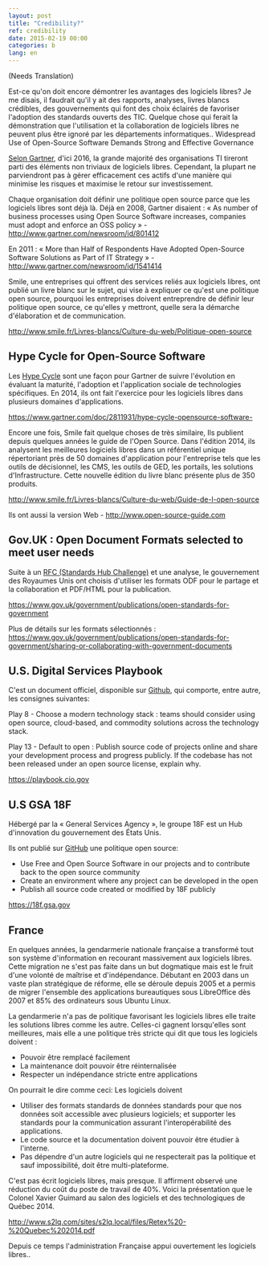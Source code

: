```yaml
---
layout: post
title: "Credibility?"
ref: credibility
date: 2015-02-19 00:00
categories: b
lang: en
---
```


(Needs Translation)

Est-ce qu'on doit encore démontrer les avantages des logiciels libres?  Je me disais, il faudrait qu'il y ait des rapports, analyses, livres blancs crédibles, des gouvernements qui font des choix éclairés de favoriser l'adoption des standards ouverts des TIC.  Quelque chose qui ferait la démonstration que l'utilisation et la collaboration de logiciels libres ne peuvent plus être ignoré par les départements informatiques..
Widespread Use of Open-Source Software Demands Strong and Effective Governance

[Selon Gartner](https://www.gartner.com/doc/2822619/widespread-use-opensource-software-demands), d'ici 2016, la grande majorité des organisations TI tireront parti des éléments non triviaux de logiciels libres.  Cependant, la plupart ne parviendront pas à gérer efficacement ces actifs d'une manière qui minimise les risques et maximise le retour sur investissement.

Chaque organisation doit définir une politique open source parce que les logiciels libres sont déjà là.  Déjà en 2008, Gartner disaient : « As number of business processes using Open Source Software increases, companies must adopt and enforce an OSS policy » - http://www.gartner.com/newsroom/id/801412

En 2011 : « More than Half of Respondents Have Adopted Open-Source Software Solutions as Part of IT Strategy » - http://www.gartner.com/newsroom/id/1541414

Smile, une entreprises qui offrent des services reliés aux logiciels libres, ont publié un livre blanc sur le sujet, qui vise à expliquer ce qu'est une politique open source, pourquoi les entreprises doivent entreprendre de définir leur politique open source, ce qu'elles y mettront, quelle sera la démarche d'élaboration et de communication.

http://www.smile.fr/Livres-blancs/Culture-du-web/Politique-open-source

## Hype Cycle for Open-Source Software

Les [Hype Cycle](http://en.wikipedia.org/wiki/Hype_cycle) sont une façon pour Gartner de suivre l'évolution en évaluant la maturité, l'adoption et l'application sociale de technologies spécifiques.  En 2014, ils ont fait l'exercice pour les logiciels libres dans plusieurs domaines d'applications.

https://www.gartner.com/doc/2811931/hype-cycle-opensource-software-

Encore une fois, Smile fait quelque choses de très similaire, Ils publient depuis quelques années le guide de l'Open Source.  Dans l'édition 2014, ils analysent les meilleures logiciels libres dans un référentiel unique répertoriant près de 50 domaines d'application pour l'entreprise tels que les outils de décisionnel, les CMS, les outils de GED, les portails, les solutions d'Infrastructure.  Cette nouvelle édition du livre blanc présente plus de 350 produits.

http://www.smile.fr/Livres-blancs/Culture-du-web/Guide-de-l-open-source

Ils ont aussi la version Web - http://www.open-source-guide.com

## Gov.UK : Open Document Formats selected to meet user needs

Suite à un [RFC (Standards Hub Challenge)](http://standards.data.gov.uk/challenge/sharing-or-collaborating-government-documents) et une analyse, le gouvernement des Royaumes Unis ont choisis d'utiliser les formats ODF pour le partage et la collaboration et PDF/HTML pour la publication.

https://www.gov.uk/government/publications/open-standards-for-government

Plus de détails sur les formats sélectionnés : https://www.gov.uk/government/publications/open-standards-for-government/sharing-or-collaborating-with-government-documents

## U.S. Digital Services Playbook

C'est un document officiel, disponible sur [Github](https://github.com/WhiteHouse/playbook), qui comporte, entre autre, les consignes suivantes:

Play 8 - Choose a modern technology stack : teams should consider using open source, cloud-based, and commodity solutions across the technology stack.

Play 13 - Default to open : Publish source code of projects online and share your development process and progress publicly.  If the codebase has not been released under an open source license, explain why.

https://playbook.cio.gov

## U.S GSA 18F

Hébergé par la « General Services Agency », le groupe 18F est un Hub d'innovation du gouvernement des États Unis.

Ils ont publié sur [GitHub](https://github.com/18F/open-source-policy/blob/master/policy.md) une politique open source:

* Use Free and Open Source Software in our projects and to contribute back to the open source community
* Create an environment where any project can be developed in the open
* Publish all source code created or modified by 18F publicly

https://18f.gsa.gov

## France

En quelques années, la gendarmerie nationale française a transformé tout son système d'information en recourant massivement aux logiciels libres. Cette migration ne s'est pas faite dans un but dogmatique mais est le fruit d'une volonté de maîtrise et d'indépendance.  Débutant en 2003 dans un vaste plan stratégique de réforme, elle se déroule depuis 2005 et a permis de migrer l'ensemble des applications bureautiques sous LibreOffice dès 2007 et 85% des ordinateurs sous Ubuntu Linux.

La gendarmerie n'a pas de politique favorisant les logiciels libres elle traite les solutions libres comme les autre.  Celles-ci gagnent lorsqu'elles sont meilleures, mais elle a une politique très stricte qui dit que tous les logiciels doivent :

* Pouvoir être remplacé facilement
* La maintenance doit pouvoir être réinternalisée
* Respecter un indépendance stricte entre applications

On pourrait le dire comme ceci: Les logiciels doivent

* Utiliser des formats standards de données standards pour que nos données soit accessible avec plusieurs logiciels; et supporter les standards pour la communication assurant l'interopérabilité des applications.
* Le code source et la documentation doivent pouvoir être étudier à l'interne.
* Pas dépendre d'un autre logiciels qui ne respecterait pas la politique et sauf impossibilité, doit être multi-plateforme.

C'est pas écrit logiciels libres, mais presque.  Il affirment observé une réduction du coût du poste de travail de 40%.  Voici la présentation que le Colonel Xavier Guimard au salon des logiciels et des technologiques de Québec 2014.

http://www.s2lq.com/sites/s2lq.local/files/Retex%20-%20Quebec%202014.pdf

Depuis ce temps l'administration Française appui ouvertement les logiciels libres..
